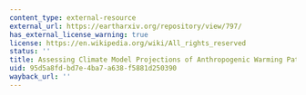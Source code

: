 ```yaml
---
content_type: external-resource
external_url: https://eartharxiv.org/repository/view/797/
has_external_license_warning: true
license: https://en.wikipedia.org/wiki/All_rights_reserved
status: ''
title: Assessing Climate Model Projections of Anthropogenic Warming Patterns
uid: 95d5a8fd-bd7e-4ba7-a638-f5881d250390
wayback_url: ''
---
```

